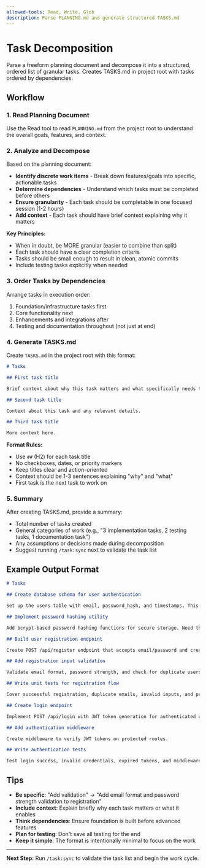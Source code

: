 ```yaml
---
allowed-tools: Read, Write, Glob
description: Parse PLANNING.md and generate structured TASKS.md
---
```


# Task Decomposition

Parse a freeform planning document and decompose it into a structured, ordered list of granular tasks. Creates TASKS.md in project root with tasks ordered by dependencies.

## Workflow

### 1. Read Planning Document

Use the Read tool to read `PLANNING.md` from the project root to understand the overall goals, features, and context.

### 2. Analyze and Decompose

Based on the planning document:

- **Identify discrete work items** - Break down features/goals into specific, actionable tasks
- **Determine dependencies** - Understand which tasks must be completed before others
- **Ensure granularity** - Each task should be completable in one focused session (1-2 hours)
- **Add context** - Each task should have brief context explaining why it matters

**Key Principles:**

- When in doubt, be MORE granular (easier to combine than split)
- Each task should have a clear completion criteria
- Tasks should be small enough to result in clean, atomic commits
- Include testing tasks explicitly when needed

### 3. Order Tasks by Dependencies

Arrange tasks in execution order:

1. Foundation/infrastructure tasks first
2. Core functionality next
3. Enhancements and integrations after
4. Testing and documentation throughout (not just at end)

### 4. Generate TASKS.md

Create `TASKS.md` in the project root with this format:

```markdown
# Tasks

## First task title

Brief context about why this task matters and what specifically needs to be done.

## Second task title

Context about this task and any relevant details.

## Third task title

More context here.
```

**Format Rules:**

- Use `##` (H2) for each task title
- No checkboxes, dates, or priority markers
- Keep titles clear and action-oriented
- Context should be 1-3 sentences explaining "why" and "what"
- First task is the next task to work on

### 5. Summary

After creating TASKS.md, provide a summary:

- Total number of tasks created
- General categories of work (e.g., "3 implementation tasks, 2 testing tasks, 1 documentation task")
- Any assumptions or decisions made during decomposition
- Suggest running `/task:sync` next to validate the task list

## Example Output Format

```markdown
# Tasks

## Create database schema for user authentication

Set up the users table with email, password_hash, and timestamps. This is foundation for the auth system.

## Implement password hashing utility

Add bcrypt-based password hashing functions for secure storage. Need this before user registration.

## Build user registration endpoint

Create POST /api/register endpoint that accepts email/password and creates user records.

## Add registration input validation

Validate email format, password strength, and check for duplicate users.

## Write unit tests for registration flow

Cover successful registration, duplicate emails, invalid inputs, and password hashing.

## Create login endpoint

Implement POST /api/login with JWT token generation for authenticated users.

## Add authentication middleware

Create middleware to verify JWT tokens on protected routes.

## Write authentication tests

Test login success, invalid credentials, expired tokens, and middleware protection.
```

## Tips

- **Be specific**: "Add validation" → "Add email format and password strength validation to registration"
- **Include context**: Explain briefly why each task matters or what it enables
- **Think dependencies**: Ensure foundation is built before advanced features
- **Plan for testing**: Don't save all testing for the end
- **Keep it simple**: The format is intentionally minimal to focus on the work

---

**Next Step:** Run `/task:sync` to validate the task list and begin the work cycle.
